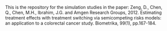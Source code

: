 This is the repository for the simulation studies in the paper: Zeng, D., Chen, Q., Chen, M.H., Ibrahim, J.G. and Amgen Research Groups, 2012. Estimating treatment effects with treatment switching via semicompeting risks models: an application to a colorectal cancer study. Biometrika, 99(1), pp.167-184.
